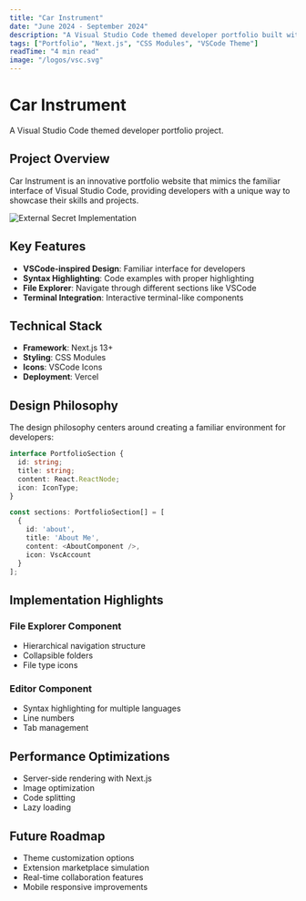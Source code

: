 ```yaml
---
title: "Car Instrument"
date: "June 2024 - September 2024"
description: "A Visual Studio Code themed developer portfolio built with Next.js and CSS Modules."
tags: ["Portfolio", "Next.js", "CSS Modules", "VSCode Theme"]
readTime: "4 min read"
image: "/logos/vsc.svg"
---
```


# Car Instrument

A Visual Studio Code themed developer portfolio project.

## Project Overview

Car Instrument is an innovative portfolio website that mimics the familiar interface of Visual Studio Code, providing developers with a unique way to showcase their skills and projects.

![External Secret Implementation](/images/external_secret.jpg)

## Key Features

- **VSCode-inspired Design**: Familiar interface for developers
- **Syntax Highlighting**: Code examples with proper highlighting
- **File Explorer**: Navigate through different sections like VSCode
- **Terminal Integration**: Interactive terminal-like components

## Technical Stack

- **Framework**: Next.js 13+
- **Styling**: CSS Modules
- **Icons**: VSCode Icons
- **Deployment**: Vercel

## Design Philosophy

The design philosophy centers around creating a familiar environment for developers:

```typescript
interface PortfolioSection {
  id: string;
  title: string;
  content: React.ReactNode;
  icon: IconType;
}

const sections: PortfolioSection[] = [
  {
    id: 'about',
    title: 'About Me',
    content: <AboutComponent />,
    icon: VscAccount
  }
];
```

## Implementation Highlights

### File Explorer Component
- Hierarchical navigation structure
- Collapsible folders
- File type icons

### Editor Component
- Syntax highlighting for multiple languages
- Line numbers
- Tab management

## Performance Optimizations

- Server-side rendering with Next.js
- Image optimization
- Code splitting
- Lazy loading

## Future Roadmap

- Theme customization options
- Extension marketplace simulation
- Real-time collaboration features
- Mobile responsive improvements
